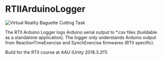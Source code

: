 # RTIIArduinoLogger
![Virtual Reality Baguette Cutting Task](https://raw.githubusercontent.com/med-material/RTIIArduinoLogger/master/rtii-arduino-logger-image.png)

The RTII Arduino Logger logs Arduino serial output to *.csv files (buildable as a standalone application).
The logger only understands Arduino output from ReactionTimeExercise and SynchExercise firmwares (RTII specific).

Build for the RTII course at AAU (Unity 2018.3.2f1)
